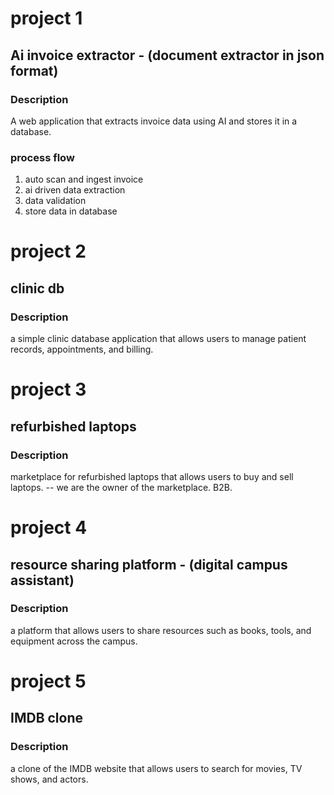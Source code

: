 # project 1
## Ai invoice extractor - (document extractor in json format)
### Description
A web application that extracts invoice data using AI and stores it in a database.
### process flow
1. auto scan and ingest invoice
2. ai driven data extraction
3. data validation
4. store data in database

# project 2
## clinic db
### Description
a simple clinic database application that allows users to manage patient records, appointments, and billing.


# project 3
## refurbished laptops
### Description
marketplace for refurbished laptops that allows users to buy and sell laptops. -- we are the owner of the marketplace. B2B. 

# project 4
## resource sharing platform - (digital campus assistant)
### Description
a platform that allows users to share resources such as books, tools, and equipment across the campus.

# project 5
## IMDB clone
### Description
a clone of the IMDB website that allows users to search for movies, TV shows, and actors.